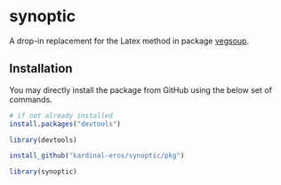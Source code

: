 synoptic
========

A drop-in replacement for the Latex method in package [vegsoup](https://github.com/rforge/vegsoup).

Installation
------------

You may directly install the package from GitHub using the below set of commands.

```R
# if not already installed
install.packages("devtools")

library(devtools)

install_github("kardinal-eros/synoptic/pkg")

library(synoptic)
```